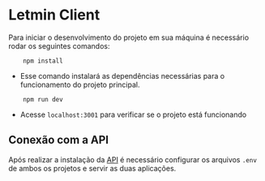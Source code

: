 # Letmin Client

Para iniciar o desenvolvimento do projeto em sua máquina é necessário rodar os seguintes comandos:

```
    npm install
```

- Esse comando instalará as dependências necessárias para o funcionamento do projeto principal.

```
    npm run dev
```

- Acesse `localhost:3001` para verificar se o projeto está funcionando

## Conexão com a API

Após realizar a instalação da [API](https://github.com/LETMIN-Corp/letmin-api) é necessário configurar os arquivos `.env` de ambos os projetos e servir as duas aplicações.
